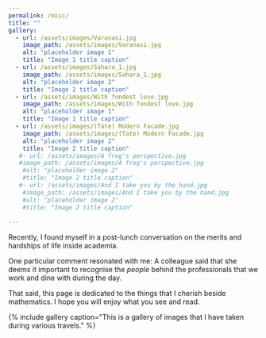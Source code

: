 ```yaml
---
permalink: /misc/
title: ""
gallery:
  - url: /assets/images/Varanasi.jpg
    image_path: /assets/images/Varanasi.jpg
    alt: "placeholder image 1"
    title: "Image 1 title caption"
  - url: /assets/images/Sahara_1.jpg
    image_path: /assets/images/Sahara_1.jpg
    alt: "placeholder image 2"
    title: "Image 2 title caption"
  - url: /assets/images/With fondest love.jpg
    image_path: /assets/images/With fondest love.jpg
    alt: "placeholder image 1"
    title: "Image 1 title caption"
  - url: /assets/images/(Tate) Modern Facade.jpg
    image_path: /assets/images/(Tate) Modern Facade.jpg
    alt: "placeholder image 2"
    title: "Image 2 title caption"  
   #- url: /assets/images/A frog's perspective.jpg
   #image_path: /assets/images/A frog's perspective.jpg
    #alt: "placeholder image 2"
    #title: "Image 2 title caption" 
   #- url: /assets/images/And I take you by the hand.jpg
    #image_path: /assets/images/And I take you by the hand.jpg
    #alt: "placeholder image 2"
    #title: "Image 2 title caption"  
    
---
```


Recently, I found myself in a post-lunch conversation on the merits and hardships of life inside academia. 

One particular comment resonated with me: A colleague said that she deems it important to recognise the <i> people </i> 
behind the professionals that we work and dine with during the day.

That said, this page is dedicated to the things that I cherish beside mathematics. I hope you will enjoy what you see and read. 

{% include gallery caption="This is a gallery of images that I have taken during various 
travels." %}  
